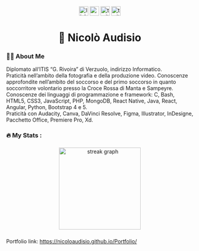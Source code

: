 
###

<div align="center">
  <img src="https://img.shields.io/static/v1?message=LinkedIn&logo=linkedin&label=&color=0077B5&logoColor=white&labelColor=&style=for-the-badge" height="25" alt="linkedin logo"  />
  <img src="https://img.shields.io/static/v1?message=Instagram&logo=instagram&label=&color=0077B5&logoColor=white&labelColor=&style=for-the-badge" height="25" alt="youtube logo"  />
  <img src="https://img.shields.io/static/v1?message=Twitter&logo=twitter&label=&color=0077B5&logoColor=white&labelColor=&style=for-the-badge" height="25" alt="twitter logo"  />
  <img src="https://img.shields.io/static/v1?message=Facebook&logo=facebook&label=&color=0077B5&logoColor=white&labelColor=&style=for-the-badge" height="25" alt="twitter logo"  />
</div>

###

<h1 align="center">👋 Nicolò Audisio</h1>

###

<h3 align="left">👩‍💻  About Me</h3>
Diplomato all’ITIS “G. Rivoira” di Verzuolo, indirizzo Informatico. </br>
Praticità nell’ambito della fotografia e della produzione video. Conoscenze approfondite nell’ambito del soccorso e del primo soccorso in quanto soccorritore volontario presso la Croce Rossa di Manta e Sampeyre. </br>
Conoscenze dei linguaggi di programmazione e framework: C, Bash, HTML5, CSS3, JavaScript, PHP, MongoDB, React Native, Java, React, Angular, Python,
Bootstrap 4 e 5. </br>
Praticità con Audacity, Canva, DaVinci Resolve, Figma, Illustrator, InDesigne, Pacchetto Office, Premiere Pro, Xd.


###

<h3 align="left">🔥   My Stats :</h3>

###

<div align="center">
  <img src="https://streak-stats.demolab.com?user=maurodesouza&locale=en&mode=daily&theme=dark&hide_border=false&border_radius=5&order=3" height="220" alt="streak graph"  />
</div>

###


Portfolio link: https://nicoloaudisio.github.io/Portfolio/
